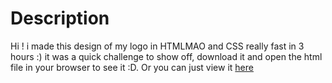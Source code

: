 # Description
Hi ! i made this design of my logo in HTMLMAO and CSS really fast in 3 hours :)
it was a quick challenge to show off, download it and open the html file in your browser to see it :D. Or you can just view it [here](https://htmlpreview.github.io/?https://github.com/Jupi2051/jupi-logo/blob/main/index.html)
